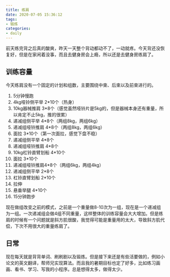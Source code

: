 ```yaml
---
title: 练肩
date: 2020-07-05 15:36:12
tags:
- 锻炼
categories:
- daily
---
```


前天练完背之后真的酸爽，昨天一天整个背动都动不了，一动就疼。今天背还没恢复好，但是在家闲着没事，而且去健身房会上瘾，所以还是去健身房练肩了。

## 训练容量

今天练肩没有一个固定的计划和组数，主要围绕中束、后束以及前束进行的。

1. 5分钟慢跑
2. 4kg哑铃侧平举 2*10个（热身）
3. 10kg器械推肩 3*8个（感觉虽然哑铃片是5kg的，但是器械本身还有重量，所以肯定不止5kg，推的很累）
4. 递减组侧平举 4*8个（两组8kg，两组6kg）
5. 递减组哑铃推肩 4*8个（两组8kg，两组6kg）
6. 面拉 3*10个（第一次面拉，感觉下盘不稳）
7. 递减组侧平举 4*8个
8. 递减组哑铃推肩 4*8个
9. 10kg杠铃直臂划船 4*10个
10. 面拉 3*10个
11. 递减组哑铃推肩4*8个（两组6kg，两组4kg）
12. 递减组侧平举 2*8个
13. 杠铃直臂划船 2*10个
14. 拉伸
15. 悬垂举腿 4*10个
16. 15分钟跑步

现在做组改变之前的模式，之前是一个重量做8-10次为一组，现在是一个递减组为一组。一次递减组会做4组不同重量，这样整体的训练容量会大大增加。但是练肩的时候有一个问题就是斜方肌很酸，我觉得可能是重量用的太大，导致斜方肌代偿，下次不用很大的重量练肩了。

## 日常

现在每天就是背背单词、刷刷剧以及锻炼。但是接下来还是有些活要做的，例如小论文的英文翻译，帮师兄实现算法。而且我的暑期目标也定了好多，比如练习画画、看书、学习、写我的小程序。总是想得太多，做得太少。
